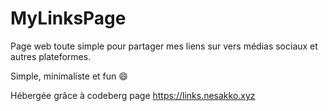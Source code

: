 # MyLinksPage

Page web toute simple pour partager mes liens sur vers médias sociaux et autres plateformes.

Simple, minimaliste et fun 😄

Hébergée grâce à codeberg page https://links.nesakko.xyz